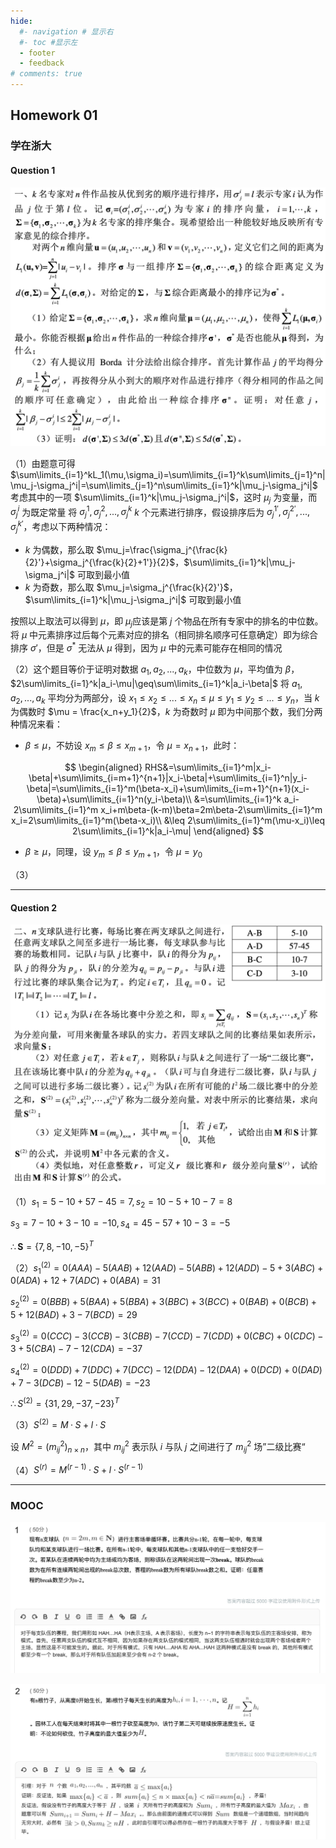 ```yaml
---
hide:
  #- navigation # 显示右
  #- toc #显示左
  - footer
  - feedback
# comments: true
--- 
```

## Homework 01
### 学在浙大

#### Question 1

![](../../../assets/Pasted%20image%2020240920194252.png)

（1）由题意可得 $\sum\limits_{i=1}^kL_1(\mu,\sigma_i)=\sum\limits_{i=1}^k\sum\limits_{j=1}^n|\mu_j-\sigma_j^i|=\sum\limits_{j=1}^n\sum\limits_{i=1}^k|\mu_j-\sigma_j^i|$
考虑其中的一项 $\sum\limits_{i=1}^k|\mu_j-\sigma_j^i|$，这时 $\mu_j$ 为变量，而 $\sigma_j^i$ 为既定常量
将 $\sigma_j^1,\sigma_j^2,...,\sigma_j^k$ $k$ 个元素进行排序，假设排序后为 $\sigma_j^{1'},\sigma_j^{2'} ,...,\sigma_j^{k'}$，考虑以下两种情况：

- $k$ 为偶数，那么取 $\mu_j=\frac{\sigma_j^{\frac{k}{2}'}+\sigma_j^{\frac{k}{2}+1'}}{2}$，$\sum\limits_{i=1}^k|\mu_j-\sigma_j^i|$ 可取到最小值
- $k$ 为奇数，那么取 $\mu_j=\sigma_j^{\frac{k}{2}'}$，$\sum\limits_{i=1}^k|\mu_j-\sigma_j^i|$ 可取到最小值

按照以上取法可以得到 $\mu$，即 $\mu_j$​ 应该是第 $j$ 个物品在所有专家中的排名的中位数。将 $\mu$ 中元素排序过后每个元素对应的排名（相同排名顺序可任意确定）即为综合排序 $\sigma'$，但是 $\sigma^*$ 无法从 $\mu$ 得到，因为 $\mu$ 中的元素可能存在相同的情况

（2）这个题目等价于证明对数据 $a_1,a_2,...,a_k$，中位数为 $\mu$，平均值为 $\beta$，$2\sum\limits_{i=1}^k|a_i-\mu|\geq\sum\limits_{i=1}^k|a_i-\beta|$
将 $a_1,a_2,...,a_k$ 平均分为两部分，设 $x_1\leq x_2\leq ...\leq x_n\leq \mu \leq y_1\leq y_2\leq ... \leq y_n$，当 $k$ 为偶数时 $\mu = \frac{x_n+y_1}{2}$，$k$ 为奇数时 $\mu$ 即为中间那个数，我们分两种情况来看：

- $\beta\leq\mu$，不妨设 $x_m\leq\beta\leq x_{m+1}$，令 $\mu=x_{n+1}$，此时：

$$
\begin{aligned}
RHS&=\sum\limits_{i=1}^m|x_i-\beta|+\sum\limits_{i=m+1}^{n+1}|x_i-\beta|+\sum\limits_{i=1}^n|y_i-\beta|=\sum\limits_{i=1}^m(\beta-x_i)+\sum\limits_{i=m+1}^{n+1}(x_i-\beta)+\sum\limits_{i=1}^n(y_i-\beta)\\
&=\sum\limits_{i=1}^k a_i-2\sum\limits_{i=1}^m x_i+m\beta-(k-m)\beta=2m\beta-2\sum\limits_{i=1}^m x_i=2\sum\limits_{i=1}^m(\beta-x_i)\\
&\leq 2\sum\limits_{i=1}^m(\mu-x_i)\leq 2\sum\limits_{i=1}^k|a_i-\mu|
\end{aligned}
$$

- $\beta\geq\mu$，同理，设 $y_m\leq\beta\leq y_{m+1}$，令 $\mu = y_0$

（3）

***
#### Question 2

![](../../../assets/Pasted%20image%2020240920214129.png)

（1）$s_1=5-10+57-45=7,s_2=10-5+10-7=8$

$s_3=7-10+3-10=-10,s_4=45-57+10-3=-5$

$\therefore \pmb{S}=\{7,8,-10,-5\}^T$

（2）$s_1^{(2)}=0(AAA)-5(AAB)+12(AAD)-5(ABB)+12(ADD)-5+3(ABC)+0(ADA)+12+7(ADC)+0(ABA)=31$

$s_2^{(2)}=0(BBB)+5(BAA)+5(BBA)+3(BBC)+3(BCC)+0(BAB)+0(BCB)+5+12(BAD)+3-7(BCD)=29$

$s_3^{(2)}=0(CCC)-3(CCB)-3(CBB)-7(CCD)-7(CDD)+0(CBC)+0(CDC)-3+5(CBA)-7-12(CDA)=-37$


$s_4^{(2)}=0(DDD)+7(DDC)+7(DCC)-12(DDA)-12(DAA)+0(DCD)+0(DAD)+7-3(DCB)-12-5(DAB)=-23$

$\therefore S^{(2)}=\{31,29,-37,-23\}^T$

（3）$S^{(2)}=M·S+l·S$

设 $M^2=(m^2_{ij})_{n\times n}$，其中 $m_{ij}^2$ 表示队 $i$ 与队 $j$ 之间进行了 $m_{ij}^2$ 场”二级比赛“

（4）$S^{(r)}=M^{(r-1)}·S+l·S^{(r-1)}$
***
### MOOC

![](../../../assets/Pasted%20image%2020241006225824.png)

![](../../../assets/Pasted%20image%2020241006230048.png)
